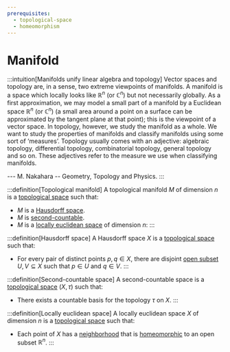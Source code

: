 ```yaml
---
prerequisites:
  - topological-space
  - homeomorphism
---
```


# Manifold

:::intuition[Manifolds unify linear algebra and topology]
Vector spaces and topology are, in a sense, two extreme viewpoints of manifolds. A manifold is a space which locally looks like $ℝ^n$ (or $ℂ^n$) but not necessarily globally. As a first approximation, we may model a small part of a manifold by a Euclidean space $ℝ^n$ (or $ℂ^n$) (a small area around a point on a surface can be approximated by the tangent plane at that point); this is the viewpoint of a vector space. In topology, however, we study the manifold as a whole. We want to study the properties of manifolds and classify manifolds using some sort of ‘measures’. Topology usually comes with an adjective: algebraic topology, differential topology, combinatorial topology, general topology and so on. These adjectives refer to the measure we use when classifying manifolds.

--- M. Nakahara -- Geometry, Topology and Physics.
:::

:::definition[Topological manifold]
A topological manifold $M$ of dimension $n$ is a [topological space]() such that:
- $M$ is a [Hausdorff space]().
- $M$ is [second-countable]().
- $M$ is a [locally euclidean space]() of dimension $n$:
:::

:::definition[Hausdorff space]
A Hausdorff space $X$ is a [topological space]() such that:
- For every pair of distinct points $p, q \in X$, there are disjoint [open subset](open-set) $U, V \subseteq X$ such that $p \in U$ and $q \in V$.
:::

:::definition[Second-countable space]
A second-countable space is a [topological space]() $(X, \tau)$ such that:
- There exists a countable basis for the topology $\tau$ on $X$.
:::

:::definition[Locally euclidean space]
A locally euclidean space $X$ of dimension $n$ is a [topological space]() such that:
- Each point of $X$ has a [neighborhood]() that is [homeomorphic](homeomorphism) to an open subset $\mathbb{R}^n$.
:::
